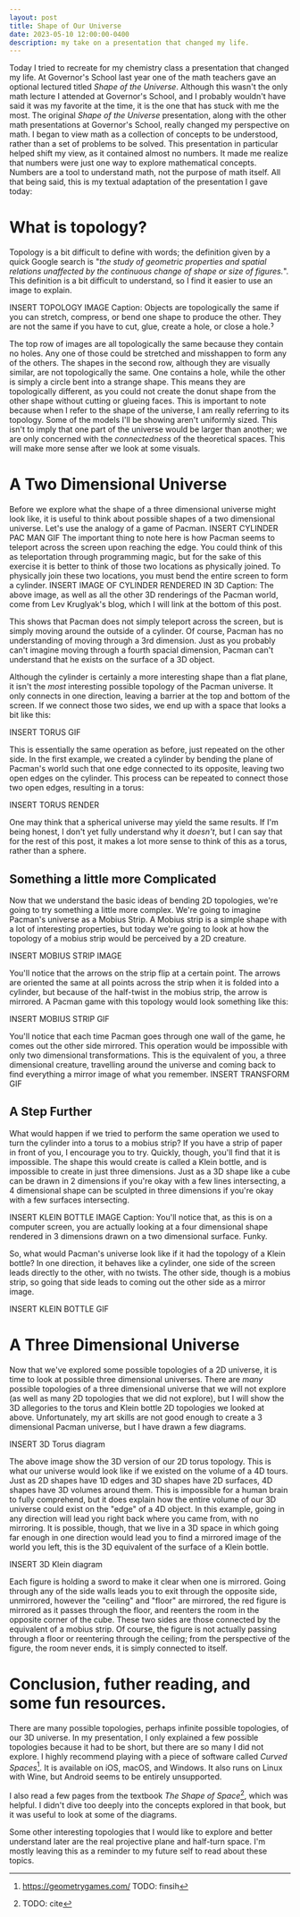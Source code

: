 ```yaml
---
layout: post
title: Shape of Our Universe
date: 2023-05-10 12:00:00-0400
description: my take on a presentation that changed my life.
---
```


Today I tried to recreate for my chemistry class a presentation that changed my life. At Governor's School last year one of the math teachers gave an optional lectured titled *Shape of the Universe*. Although this wasn't the only math lecture I attended at Governor's School, and I probably wouldn't have said it was my favorite at the time, it is the one that has stuck with me the most. The original *Shape of the Universe* presentation, along with the other math presentations at Governor's School, really changed my perspective on math. I began to view math as a collection of concepts to be understood, rather than a set of problems to be solved. This presentation in particular helped shift my view, as it contained almost no numbers. It made me realize that numbers were just one way to explore mathematical concepts. Numbers are a tool to understand math, not the purpose of math itself. All that being said, this is my textual adaptation of the presentation I gave today:

# What is topology?

Topology is a bit difficult to define with words; the definition given by a quick Google search is "*the study of geometric properties and spatial relations unaffected by the continuous change of shape or size of figures.*". This definition is a bit difficult to understand, so I find it easier to use an image to explain.

 INSERT TOPOLOGY IMAGE
 Caption: Objects are topologically the same if you can stretch, compress, or bend one shape to produce the other. They are not the same if you have to cut, glue, create a hole, or close a hole.ˀ

The top row of images are all topologically the same because they contain no holes. Any one of those could be stretched and misshappen to form any of the others. The shapes in the second row, although they are visually similar, are not topologically the same. One contains a hole, while the other is simply a circle bent into a strange shape. This means they are topologically different, as you could not create the donut shape from the other shape without cutting or glueing faces.
This is important to note because when I refer to the shape of the universe, I am really referring to its topology. Some of the models I'll be showing aren't uniformly sized. This isn't to imply that one part of the universe would be larger than another; we are only concerned with the *connectedness* of the theoretical spaces. This will make more sense after we look at some visuals.

# A Two Dimensional Universe
Before we explore what the shape of a three dimensional universe might look like, it is useful to think about possible shapes of a two dimensional universe. Let's use the analogy of a game of Pacman.
 INSERT CYLINDER PAC MAN GIF
The important thing to note here is how Pacman seems to teleport across the screen upon reaching the edge. You could think of this as teleportation through programming magic, but for the sake of this exercise it is better to think of those two locations as physically joined. To physically join these two locations, you must bend the entire screen to form a cylinder.
 INSERT IMAGE OF CYLINDER RENDERED IN 3D
 Caption: The above image, as well as all the other 3D renderings of the Pacman world, come from Lev Kruglyak's blog, which I will link at the bottom of this post.

This shows that Pacman does not simply teleport across the screen, but is simply moving around the outside of a cylinder. Of course, Pacman has no understanding of moving through a 3rd dimension. Just as you probably can't imagine moving through a fourth spacial dimension, Pacman can't understand that he exists on the surface of a 3D object. 

Although the cylinder is certainly a more interesting shape than a flat plane, it isn't the *most* interesting possible topology of the Pacman universe. It only connects in one direction, leaving a barrier at the top and bottom of the screen. If we connect those two sides, we end up with a space that looks a bit like this:

 INSERT TORUS GIF

This is essentially the same operation as before, just repeated on the other side. In the first example, we created a cylinder by bending the plane of Pacman's world such that one edge connected to its opposite, leaving two open edges on the cylinder. This process can be repeated to connect those two open edges, resulting in a torus:
 
 INSERT TORUS RENDER

One may think that a spherical universe may yield the same results. If I'm being honest, I don't yet fully understand why it *doesn't*, but I can say that for the rest of this post, it makes a lot more sense to think of this as a torus, rather than a sphere.

## Something a little more Complicated

Now that we understand the basic ideas of bending 2D topologies, we're going to try something a little more complex. We're going to imagine Pacman's universe as a Mobius Strip.
A Mobius strip is a simple shape with a lot of interesting properties, but today we're going to look at how the topology of a mobius strip would be perceived by a 2D creature.

 INSERT MOBIUS STRIP IMAGE

You'll notice that the arrows on the strip flip at a certain point. The arrows are oriented the same at all points across the strip when it is folded into a cylinder, but because of the half-twist in the mobius strip, the arrow is mirrored. A Pacman game with this topology would look something like this:

 INSERT MOBIUS STRIP GIF

You'll notice that each time Pacman goes through one wall of the game, he comes out the other side mirrored. This operation would be impossible with only two dimensional transformations. This is the equivalent of you, a three dimensional creature, travelling around the universe and coming back to find everything a mirror image of what you remember.
 INSERT TRANSFORM GIF

## A Step Further

What would happen if we tried to perform the same operation we used to turn the cylinder into a torus to a mobius strip? If you have a strip of paper in front of you, I encourage you to try. Quickly, though, you'll find that it is impossible. The shape this would create is called a Klein bottle, and is impossible to create in just three dimensions. Just as a 3D shape like a cube can be drawn in 2 dimensions if you're okay with a few lines intersecting, a 4 dimensional shape can be sculpted in three dimensions if you're okay with a few surfaces intersecting.

 INSERT KLEIN BOTTLE IMAGE
 Caption: You'll notice that, as this is on a computer screen, you are actually looking at a four dimensional shape rendered in 3 dimensions drawn on a two dimensional surface. Funky.

So, what would Pacman's universe look like if it had the topology of a Klein bottle? In one direction, it behaves like a cylinder, one side of the screen leads directly to the other, with no twists. The other side, though is a mobius strip, so going that side leads to coming out the other side as a mirror image.

 INSERT KLEIN BOTTLE GIF

# A Three Dimensional Universe
Now that we've explored some possible topologies of a 2D universe, it is time to look at possible three dimensional universes. There are *many* possible topologies of a three dimensional universe that we will not explore (as well as many 2D topologies that we did not explore), but I will show the 3D allegories to the torus and Klein bottle 2D topologies we looked at above. Unfortunately, my art skills are not good enough to create a 3 dimensional Pacman universe, but I have drawn a few diagrams. 

  INSERT 3D Torus diagram

The above image show the 3D version of our 2D torus topology. This is what our universe would look like if we existed on the volume of a 4D tours. Just as 2D shapes have 1D edges and 3D shapes have 2D surfaces, 4D shapes have 3D volumes around them. This is impossible for a human brain to fully comprehend, but it does explain how the entire volume of our 3D universe could exist on the "edge" of a 4D object. In this example, going in any direction will lead you right back where you came from, with no mirroring. It is possible, though, that we live in a 3D space in which going far enough in one direction would lead you to find a mirrored image of the world you left, this is the 3D equivalent of the surface of a Klein bottle.

 INSERT 3D Klein diagram

Each figure is holding a sword to make it clear when one is mirrored. Going through any of the side walls leads you to exit through the opposite side, unmirrored, however the "ceiling" and "floor" are mirrored, the red figure is mirrored as it passes through the floor, and reenters the room in the opposite corner of the cube. These two sides are those connected by the equivalent of a mobius strip. Of course, the figure is not actually passing through a floor or reentering through the ceiling; from the perspective of the figure, the room never ends, it is simply connected to itself. 

# Conclusion, futher reading, and some fun resources.
There are many possible topologies, perhaps infinite possible topologies, of our 3D universe. In my presentation, I only explained a few possible topologies because it had to be short, but there are so many I did not explore. I highly recommend playing with a piece of software called *Curved Spaces*[^1]. It is available on iOS, macOS, and Windows. It also runs on Linux with Wine, but Android seems to be entirely unsupported. 

I also read a few pages from the textbook *The Shape of Space*[^2], which was helpful. I didn't dive too deeply into the concepts explored in that book, but it was useful to look at some of the diagrams.

Some other interesting topologies that I would like to explore and better understand later are the real projective plane and half-turn space. I'm mostly leaving this as a reminder to my future self to read about these topics.

[^1]: https://geometrygames.com/ TODO: finsih
[^2]: TODO: cite